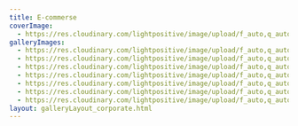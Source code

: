 ```yaml
---
title: E-commerse
coverImage:
  - https://res.cloudinary.com/lightpositive/image/upload/f_auto,q_auto/v1647108642/samples/ecommerce/shoes.png
galleryImages:
  - https://res.cloudinary.com/lightpositive/image/upload/f_auto,q_auto/v1647196692/samples/ecommerce/NM1-1024x1024_tso2qb.jpg
  - https://res.cloudinary.com/lightpositive/image/upload/f_auto,q_auto/v1647196613/samples/ecommerce/nm-1024x559_sfdy4b.jpg
  - https://res.cloudinary.com/lightpositive/image/upload/f_auto,q_auto/v1647108647/samples/ecommerce/accessories-bag.jpg
  - https://res.cloudinary.com/lightpositive/image/upload/f_auto,q_auto/v1647108646/samples/ecommerce/leather-bag-gray.jpg
  - https://res.cloudinary.com/lightpositive/image/upload/f_auto,q_auto/v1647108646/samples/ecommerce/car-interior-design.jpg
  - https://res.cloudinary.com/lightpositive/image/upload/f_auto,q_auto/v1647108642/samples/ecommerce/shoes.png
  - https://res.cloudinary.com/lightpositive/image/upload/f_auto,q_auto/v1647108638/samples/ecommerce/analog-classic.jpg
layout: galleryLayout_corporate.html
---
```

